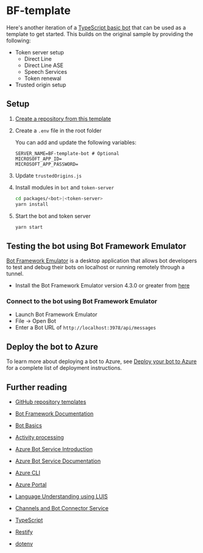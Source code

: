 # BF-template

Here's another iteration of a [TypeScript basic bot](https://github.com/microsoft/BotBuilder-Samples/tree/main/samples/) that can be used as a template to get started. This builds on the original sample by providing the following:

- Token server setup
   - Direct Line
   - Direct Line ASE
   - Speech Services
   - Token renewal
- Trusted origin setup

## Setup

1. [Create a repository from this template](https://docs.github.com/en/github/creating-cloning-and-archiving-repositories/creating-a-repository-from-a-template)
1. Create a `.env` file in the root folder

   You can add and update the following variables:
   ```
   SERVER_NAME=BF-template-bot # Optional
   MICROSOFT_APP_ID=
   MICROSOFT_APP_PASSWORD=
   ```

1. Update `trustedOrigins.js`

1. Install modules in `bot` and `token-server`

    ```bash
    cd packages/<bot>|<token-server>
    yarn install
    ```

1. Start the bot and token server

    ```bash
    yarn start
    ```

## Testing the bot using Bot Framework Emulator

[Bot Framework Emulator](https://github.com/microsoft/botframework-emulator) is a desktop application that allows bot developers to test and debug their bots on localhost or running remotely through a tunnel.

- Install the Bot Framework Emulator version 4.3.0 or greater from [here](https://github.com/Microsoft/BotFramework-Emulator/releases)

### Connect to the bot using Bot Framework Emulator

- Launch Bot Framework Emulator
- File -> Open Bot
- Enter a Bot URL of `http://localhost:3978/api/messages`

## Deploy the bot to Azure

To learn more about deploying a bot to Azure, see [Deploy your bot to Azure](https://aka.ms/azuredeployment) for a complete list of deployment instructions.

## Further reading

- [GitHub repository templates](https://docs.github.com/en/github/creating-cloning-and-archiving-repositories/creating-a-repository-from-a-template#about-repository-templates)

- [Bot Framework Documentation](https://docs.botframework.com)
- [Bot Basics](https://docs.microsoft.com/azure/bot-service/bot-builder-basics?view=azure-bot-service-4.0)
- [Activity processing](https://docs.microsoft.com/en-us/azure/bot-service/bot-builder-concept-activity-processing?view=azure-bot-service-4.0)
- [Azure Bot Service Introduction](https://docs.microsoft.com/azure/bot-service/bot-service-overview-introduction?view=azure-bot-service-4.0)
- [Azure Bot Service Documentation](https://docs.microsoft.com/azure/bot-service/?view=azure-bot-service-4.0)
- [Azure CLI](https://docs.microsoft.com/cli/azure/?view=azure-cli-latest)
- [Azure Portal](https://portal.azure.com)
- [Language Understanding using LUIS](https://docs.microsoft.com/en-us/azure/cognitive-services/luis/)
- [Channels and Bot Connector Service](https://docs.microsoft.com/en-us/azure/bot-service/bot-concepts?view=azure-bot-service-4.0)
- [TypeScript](https://www.typescriptlang.org)
- [Restify](https://www.npmjs.com/package/restify)
- [dotenv](https://www.npmjs.com/package/dotenv)